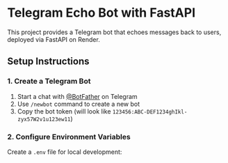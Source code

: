 # Telegram Echo Bot with FastAPI

This project provides a Telegram bot that echoes messages back to users, deployed via FastAPI on Render.

## Setup Instructions

### 1. Create a Telegram Bot
1. Start a chat with [@BotFather](https://t.me/BotFather) on Telegram
2. Use `/newbot` command to create a new bot
3. Copy the bot token (will look like `123456:ABC-DEF1234ghIkl-zyx57W2v1u123ew11`)

### 2. Configure Environment Variables
Create a `.env` file for local development: